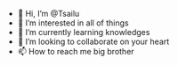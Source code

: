 - 👋 Hi, I’m @Tsailu
- 👀 I’m interested in all of things
- 🌱 I’m currently learning knowledges
- 💞️ I’m looking to collaborate on your heart
- 📫 How to reach me big brother

<!---
Tsailu/Tsailu is a ✨ special ✨ repository because its `README.md` (this file) appears on your GitHub profile.
You can click the Preview link to take a look at your changes.
--->
